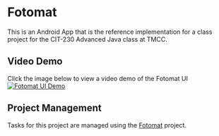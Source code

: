 # Fotomat

This is an Android App that is the reference implementation for a class project for the CIT-230 Advanced Java class at TMCC.

## Video Demo
Click the image below to view a video demo of the Fotomat UI
[![Fotomat UI Demo](https://img.youtube.com/vi/BkqyrUIuyew/0.jpg)](https://www.youtube.com/watch?v=BkqyrUIuyew)

## Project Management

Tasks for this project are managed using the [Fotomat](https://github.com/gitizenme/Fotomat/projects/1) project.
